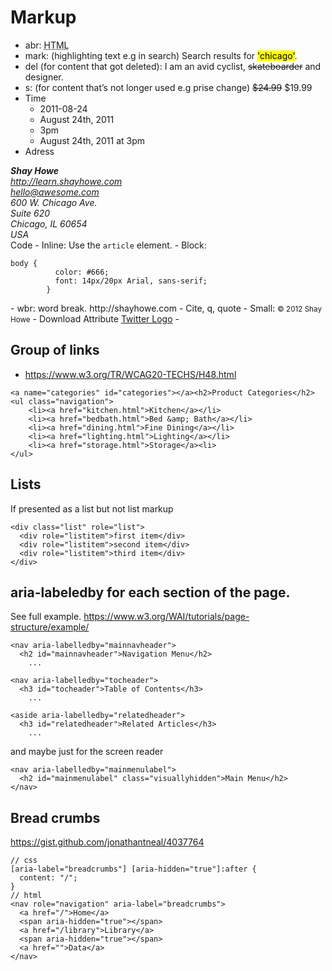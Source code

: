 # Markup

- abr: <abbr title="HyperText Markup Language">HTML</abbr>
- mark: (highlighting text e.g in search) Search results for <mark>'chicago'</mark>.
- del (for content that got deleted): I am an avid cyclist, <del cite="http://shayhowe.com" datetime="2012-07-01">skateboarder</del> and designer.
- s: (for content that’s not longer used e.g prise change) <s>$24.99</s> $19.99
- Time
    - <time>2011-08-24</time>
    - <time datetime="2011-08-24" pubdate>August 24th, 2011</time>
    - <time datetime="15:00">3pm</time>
    - <time datetime="2011-08-24T15:00">August 24th, 2011 at 3pm</time>
- Adress
<address>
  <strong>Shay Howe</strong><br>
  <a href="http://learn.shayhowe.com">http://learn.shayhowe.com</a><br>
  <a href="mailto:hello@awesome.com">hello@awesome.com</a><br>
  600 W. Chicago Ave.<br>
  Suite 620<br>
  Chicago, IL 60654<br>
  USA  
</address>
Code
    - Inline: Use the <code>article</code> element.
    - Block: <pre><code>body {
          color: #666;
          font: 14px/20px Arial, sans-serif;
        }</code></pre>
- wbr: word break.  http://shay<wbr>howe.com
- Cite, q, quote
- Small: <small>&copy; 2012 Shay Howe</small>
- Download Attribute <a href="twitter-logo.png" download="Logo">Twitter Logo</a>
- 




## Group of links

- https://www.w3.org/TR/WCAG20-TECHS/H48.html

```
<a name="categories" id="categories"></a><h2>Product Categories</h2>
<ul class="navigation">
    <li><a href="kitchen.html">Kitchen</a></li>
    <li><a href="bedbath.html">Bed &amp; Bath</a></li>
    <li><a href="dining.html">Fine Dining</a></li>
    <li><a href="lighting.html">Lighting</a></li>
    <li><a href="storage.html">Storage</a><li>
</ul> 
```


## Lists

If presented as a list but not list markup

```
<div class="list" role="list">
  <div role="listitem">first item</div>
  <div role="listitem">second item</div>
  <div role="listitem">third item</div>
</div>
```


## aria-labeledby for each section of the page. 

See full example. 
https://www.w3.org/WAI/tutorials/page-structure/example/

```
<nav aria-labelledby="mainnavheader">
  <h2 id="mainnavheader">Navigation Menu</h2>
    ...
```

```
<nav aria-labelledby="tocheader">
  <h3 id="tocheader">Table of Contents</h3>
    ...
```

```
<aside aria-labelledby="relatedheader">
  <h3 id="relatedheader">Related Articles</h3>
    ...
```

and maybe just for the screen reader
```
<nav aria-labelledby="mainmenulabel">
  <h2 id="mainmenulabel" class="visuallyhidden">Main Menu</h2>
</nav>
```


## Bread crumbs

https://gist.github.com/jonathantneal/4037764

```
// css
[aria-label="breadcrumbs"] [aria-hidden="true"]:after {
  content: "/";
}
// html
<nav role="navigation" aria-label="breadcrumbs">
  <a href="/">Home</a>
  <span aria-hidden="true"></span>
  <a href="/library">Library</a>
  <span aria-hidden="true"></span>
  <a href="">Data</a>
</nav>
```
